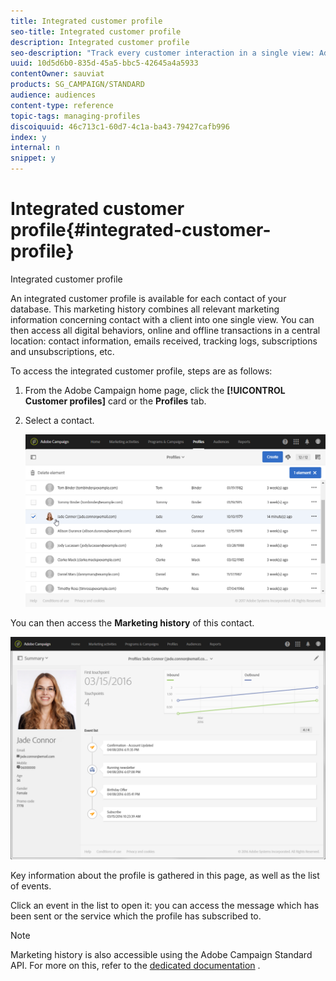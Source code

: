 ```yaml
---
title: Integrated customer profile
seo-title: Integrated customer profile
description: Integrated customer profile
seo-description: "Track every customer interaction in a single view: Adobe Campaign integrated customer profile is updated throughout the customer life cycle."
uuid: 10d5d6b0-835d-45a5-bbc5-42645a4a5933
contentOwner: sauviat
products: SG_CAMPAIGN/STANDARD
audience: audiences
content-type: reference
topic-tags: managing-profiles
discoiquuid: 46c713c1-60d7-4c1a-ba43-79427cafb996
index: y
internal: n
snippet: y
---
```


# Integrated customer profile{#integrated-customer-profile}

Integrated customer profile

An integrated customer profile is available for each contact of your database. This marketing history combines all relevant marketing information concerning contact with a client into one single view. You can then access all digital behaviors, online and offline transactions in a central location: contact information, emails received, tracking logs, subscriptions and unsubscriptions, etc.

To access the integrated customer profile, steps are as follows:

1. From the Adobe Campaign home page, click the **[!UICONTROL Customer profiles]** card or the **Profiles** tab.
1. Select a contact.

   ![](assets/mkt_hist_access.png)

You can then access the **Marketing history** of this contact.

![](assets/mkt_hist_view.png)

Key information about the profile is gathered in this page, as well as the list of events.

Click an event in the list to open it: you can access the message which has been sent or the service which the profile has subscribed to.

>[!NOTE]
>
>Marketing history is also accessible using the Adobe Campaign Standard API. For more on this, refer to the [dedicated documentation](https://docs.campaign.adobe.com/doc/standard/en/api/ACS_API.html#interacting-with-marketing-history) .

